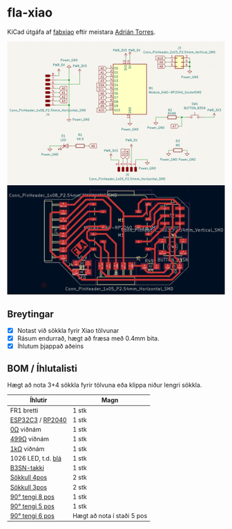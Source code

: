 # fla-xiao

KiCad útgáfa af [fabxiao](https://fabacademy.org/2020/labs/leon/students/adrian-torres/fabxiao.html) eftir meistara [Adrián Torres](https://fabacademy.org/2020/labs/leon/students/adrian-torres/index.html).

![Schematic](img/kicad-sch.jpg)
![PCB](img/kicad-pcb.jpg)

## Breytingar

- [x] Notast við sökkla fyrir Xiao tölvunar
- [x] Rásum endurrað, hægt að fræsa með 0.4mm bita.
- [x] Íhlutum þjappað aðeins

## BOM / Íhlutalisti

Hægt að nota 3+4 sökkla fyrir tölvuna eða klippa niður lengri sökkla. 

| Íhlutir               | Magn  |
| ---                   | ---   |
| FR1 bretti            | 1 stk | 
| [ESP32C3](https://www.digikey.fi/en/products/detail/seeed-technology-co-ltd/113991054/16652880) / [RP2040](https://www.digikey.com/en/products/detail/seeed-technology-co-ltd/102010428/14672129) | 1 stk |
| [0Ω](https://www.digikey.com/en/products/detail/yageo/RC1206FR-070RL/5698945) viðnám             | 1 stk |
| [499Ω](https://www.digikey.com/en/products/detail/yageo/RC1206FR-07499RL/728944) viðnám           | 1 stk |
| [1kΩ](https://www.digikey.com/en/products/detail/yageo/RC1206FR-071KL/728387) viðnám            | 1 stk |
| 1026 LED, t.d. [blá](https://www.digikey.com/en/products/detail/nextgen-components/1206BBD8100S01/14318403?s=N4IgjCBcoMwOxVAYygMwIYBsDOBTANCAPZQDaIMATAAwAstEAuoQA4AuUIAymwE4CWAOwDmIAL6EAtLUQgUkDDgLEyIAGwwArJpCMxEkJVVgaagASZcAEzPYAtld1igA)                   | 1 stk |
| [B3SN-takki](https://www.digikey.com/en/products/detail/omron-electronics-inc-emc-div/B3SN-3012/1811776?s=N4IgTCBcDaIM4HcCMSAsYC0A7AJiAugL5A)            | 1 stk |
| [Sökkull 4pos](https://www.digikey.com/en/products/detail/sullins-connector-solutions/NPTC041KFXC-RC/776054)          | 2 stk |
| [Sökkull 3pos](https://www.digikey.com/en/products/detail/sullins-connector-solutions/NPTC031KFXC-RC/776053)          | 2 stk |
| [90° tengi 8 pos](https://www.digikey.com/en/products/detail/samtec-inc/SMH-108-02-G-S/10218741)         | 1 stk |
| [90° tengi 5 pos](https://www.digikey.com/en/products/detail/samtec-inc/SMH-105-02-G-S/10218735) | 1 stk |
| [90° tengi 6 pos](https://www.digikey.com/en/products/detail/gct/BG300-06-A-L-A/9859597) | Hægt að nota í staði 5 pos |
